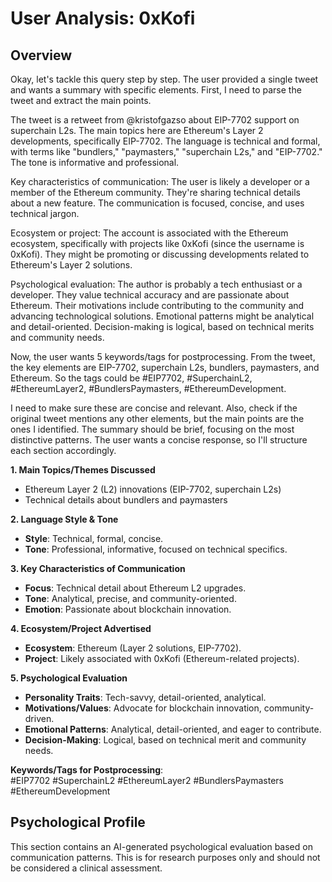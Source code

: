 # User Analysis: 0xKofi

## Overview

<think>
Okay, let's tackle this query step by step. The user provided a single tweet and wants a summary with specific elements. First, I need to parse the tweet and extract the main points.

The tweet is a retweet from @kristofgazso about EIP-7702 support on superchain L2s. The main topics here are Ethereum's Layer 2 developments, specifically EIP-7702. The language is technical and formal, with terms like "bundlers," "paymasters," "superchain L2s," and "EIP-7702." The tone is informative and professional.

Key characteristics of communication: The user is likely a developer or a member of the Ethereum community. They're sharing technical details about a new feature. The communication is focused, concise, and uses technical jargon.

Ecosystem or project: The account is associated with the Ethereum ecosystem, specifically with projects like 0xKofi (since the username is 0xKofi). They might be promoting or discussing developments related to Ethereum's Layer 2 solutions.

Psychological evaluation: The author is probably a tech enthusiast or a developer. They value technical accuracy and are passionate about Ethereum. Their motivations include contributing to the community and advancing technological solutions. Emotional patterns might be analytical and detail-oriented. Decision-making is logical, based on technical merits and community needs.

Now, the user wants 5 keywords/tags for postprocessing. From the tweet, the key elements are EIP-7702, superchain L2s, bundlers, paymasters, and Ethereum. So the tags could be #EIP7702, #SuperchainL2, #EthereumLayer2, #BundlersPaymasters, #EthereumDevelopment.

I need to make sure these are concise and relevant. Also, check if the original tweet mentions any other elements, but the main points are the ones I identified. The summary should be brief, focusing on the most distinctive patterns. The user wants a concise response, so I'll structure each section accordingly.
</think>

**1. Main Topics/Themes Discussed**  
- Ethereum Layer 2 (L2) innovations (EIP-7702, superchain L2s)  
- Technical details about bundlers and paymasters  

**2. Language Style & Tone**  
- **Style**: Technical, formal, concise.  
- **Tone**: Professional, informative, focused on technical specifics.  

**3. Key Characteristics of Communication**  
- **Focus**: Technical detail about Ethereum L2 upgrades.  
- **Tone**: Analytical, precise, and community-oriented.  
- **Emotion**: Passionate about blockchain innovation.  

**4. Ecosystem/Project Advertised**  
- **Ecosystem**: Ethereum (Layer 2 solutions, EIP-7702).  
- **Project**: Likely associated with 0xKofi (Ethereum-related projects).  

**5. Psychological Evaluation**  
- **Personality Traits**: Tech-savvy, detail-oriented, analytical.  
- **Motivations/Values**: Advocate for blockchain innovation, community-driven.  
- **Emotional Patterns**: Analytical, detail-oriented, and eager to contribute.  
- **Decision-Making**: Logical, based on technical merit and community needs.  

**Keywords/Tags for Postprocessing**:  
#EIP7702 #SuperchainL2 #EthereumLayer2 #BundlersPaymasters #EthereumDevelopment

## Psychological Profile

This section contains an AI-generated psychological evaluation based on communication patterns. This is for research purposes only and should not be considered a clinical assessment.